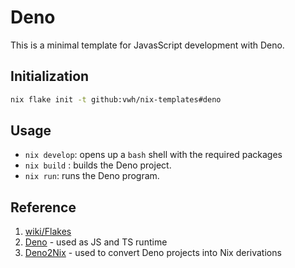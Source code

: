 # Deno

This is a minimal template for JavasScript development with Deno.

## Initialization

```bash
nix flake init -t github:vwh/nix-templates#deno
```

## Usage

- `nix develop`: opens up a `bash` shell with the required packages
- `nix build` : builds the Deno project.
- `nix run`: runs the Deno program.

## Reference

1. [wiki/Flakes](https://nixos.wiki/wiki/Flakes)
2. [Deno](https://deno.land/) - used as JS and TS runtime
3. [Deno2Nix](https://github.com/SnO2WMaN/deno2nix) - used to convert Deno projects into Nix derivations
